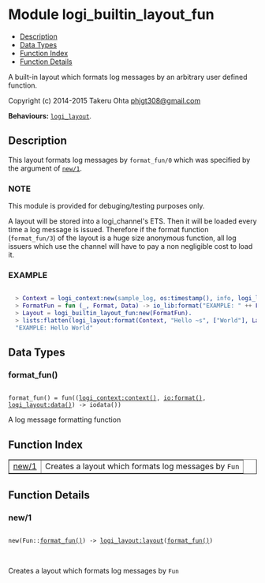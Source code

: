 

# Module logi_builtin_layout_fun #
* [Description](#description)
* [Data Types](#types)
* [Function Index](#index)
* [Function Details](#functions)

A built-in layout which formats log messages by an arbitrary user defined function.

Copyright (c) 2014-2015 Takeru Ohta <phjgt308@gmail.com>

__Behaviours:__ [`logi_layout`](logi_layout.md).

<a name="description"></a>

## Description ##

This layout formats log messages by `format_fun/0` which was specified by the argument of [`new/1`](#new-1).


### <a name="NOTE">NOTE</a> ###

This module is provided for debuging/testing purposes only.

A layout will be stored into a logi_channel's ETS.
Then it will be loaded every time a log message is issued.
Therefore if the format function (`format_fun/3`) of the layout is a huge size anonymous function,
all log issuers which use the channel will have to pay a non negligible cost to load it.


### <a name="EXAMPLE">EXAMPLE</a> ###


```erlang

  > Context = logi_context:new(sample_log, os:timestamp(), info, logi_location:guess_location(), #{}, #{}).
  > FormatFun = fun (_, Format, Data) -> io_lib:format("EXAMPLE: " ++ Format, Data) end.
  > Layout = logi_builtin_layout_fun:new(FormatFun).
  > lists:flatten(logi_layout:format(Context, "Hello ~s", ["World"], Layout)).
  "EXAMPLE: Hello World"
```

<a name="types"></a>

## Data Types ##




### <a name="type-format_fun">format_fun()</a> ###


<pre><code>
format_fun() = fun((<a href="logi_context.md#type-context">logi_context:context()</a>, <a href="io.md#type-format">io:format()</a>, <a href="logi_layout.md#type-data">logi_layout:data()</a>) -&gt; iodata())
</code></pre>

 A log message formatting function

<a name="index"></a>

## Function Index ##


<table width="100%" border="1" cellspacing="0" cellpadding="2" summary="function index"><tr><td valign="top"><a href="#new-1">new/1</a></td><td>Creates a layout which formats log messages by <code>Fun</code></td></tr></table>


<a name="functions"></a>

## Function Details ##

<a name="new-1"></a>

### new/1 ###

<pre><code>
new(Fun::<a href="#type-format_fun">format_fun()</a>) -&gt; <a href="logi_layout.md#type-layout">logi_layout:layout</a>(<a href="#type-format_fun">format_fun()</a>)
</code></pre>
<br />

Creates a layout which formats log messages by `Fun`

